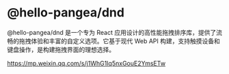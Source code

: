 # @hello-pangea/dnd

@hello-pangea/dnd 是一个专为 React 应用设计的高性能拖拽排序库，提供了流畅的拖拽体验和丰富的自定义选项。它基于现代 Web API 构建，支持触摸设备和键盘操作，是构建拖拽界面的理想选择。

https://mp.weixin.qq.com/s/j1WhG1Iq5nxGouE2YmsETw